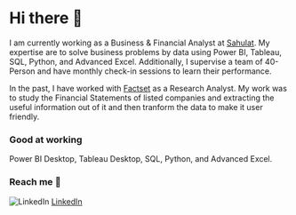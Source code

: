 
# Hi there 👋
I am currently working as a Business & Financial Analyst at [Sahulat][1]. My expertise are to solve business problems by data using Power BI, Tableau, SQL, Python, and  Advanced Excel. Additionally, I supervise a team of 40-Person and have monthly check-in sessions to learn their performance.

In the past, I have worked with [Factset][2] as a Research Analyst. My work was to study the Financial Statements of listed companies and extracting the useful information out of it and then tranform the data to make it user friendly.

### Good at working
Power BI Desktop, Tableau Desktop, SQL, Python, and Advanced Excel.

### Reach me 📲

![LinkedIn](https://user-images.githubusercontent.com/105152670/169641232-28c093c9-f541-4b30-8d73-f960d517b568.png) [LinkedIn][3]


[1]: https://sahulathyd.org/ "Sahulat"
[2]: https://www.factset.com/ "Factset"
[3]: https://www.linkedin.com/in/uwaish-husain/ "LinkedIn"

